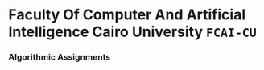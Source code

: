  # Faculty Of Computer And Artificial Intelligence Cairo University `FCAI-CU`

 ### Algorithmic Assignments

